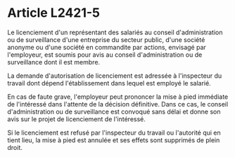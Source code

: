 # Article L2421-5

Le licenciement d'un représentant des salariés au conseil d'administration ou de surveillance d'une entreprise du secteur public, d'une société anonyme ou d'une société en commandite par actions, envisagé par l'employeur, est soumis pour avis au conseil d'administration ou de surveillance dont il est membre. 

La demande d'autorisation de licenciement est adressée à l'inspecteur du travail dont dépend l'établissement dans lequel est employé le salarié. 

En cas de faute grave, l'employeur peut prononcer la mise à pied immédiate de l'intéressé dans l'attente de la décision définitive. Dans ce cas, le conseil d'administration ou de surveillance est convoqué sans délai et donne son avis sur le projet de licenciement de l'intéressé. 

Si le licenciement est refusé par l'inspecteur du travail ou l'autorité qui en tient lieu, la mise à pied est annulée et ses effets sont supprimés de plein droit.
